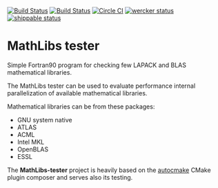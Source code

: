 [![Build Status](https://travis-ci.org/miroi/mathlibs-tester.svg?branch=master)](https://travis-ci.org/miroi/mathlibs-tester/builds)
[![Build Status](https://ci.appveyor.com/api/projects/status/github/miroi/mathlibs-tester?branch=master&svg=true)](https://ci.appveyor.com/project/miroi/mathlibs-tester/history)
[![Circle CI](https://circleci.com/gh/miroi/mathlibs-tester.svg?style=svg)](https://circleci.com/gh/miroi/mathlibs-tester)
[![wercker status](https://app.wercker.com/status/2101087ed2848ab011fed435c1efc7c4/s/master "wercker status")](https://app.wercker.com/project/bykey/2101087ed2848ab011fed435c1efc7c4)
[![shippable status](https://api.shippable.com/projects/55c5fa6fedd7f2c05299e676/badge/master)](https://api.shippable.com/projects/55c5fa6fedd7f2c05299e676/badge/master)


MathLibs tester
===============

Simple Fortran90 program for checking few LAPACK and BLAS mathematical libraries.

The MathLibs tester can be used to evaluate performance internal parallelization of available mathematical libraries.

Mathematical libraries can be from these packages:
- GNU system native
- ATLAS
- ACML
- Intel MKL
- OpenBLAS
- ESSL

The **MathLibs-tester** project is heavily based on the [autocmake](https://github.com/scisoft/autocmake) CMake plugin composer
and serves also its testing.
